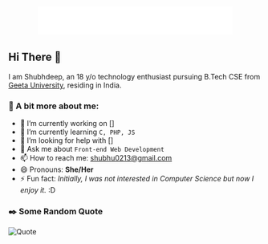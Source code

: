 <div align="center">
<img src="assets/welcome.gif">
</div>

## Hi There 👋

I am Shubhdeep, an 18 y/o technology enthusiast pursuing B.Tech CSE from [Geeta University](https://geetauniversity.edu.in), residing in India.

### 🌟 A bit more about me:

- 🔭 I’m currently working on []
- 🌱 I’m currently learning `C, PHP, JS`
- 🤔 I’m looking for help with []
- 💬 Ask me about `Front-end Web Development`
- 📫 How to reach me: shubhu0213@gmail.com
- 😄 Pronouns: **She/Her**
- ⚡ Fun fact: *Initially, I was not interested in Computer Science but now I enjoy it.* :D

### ✒️ Some Random Quote

![Quote](https://quotes-github-readme.vercel.app/api?theme=gruvbox)